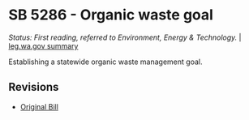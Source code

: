 # SB 5286 - Organic waste goal
*Status: First reading, referred to Environment, Energy & Technology.* | [leg.wa.gov summary](https://app.leg.wa.gov/billsummary?BillNumber=5286&Year=2021)

Establishing a statewide organic waste management goal.

## Revisions
* [Original Bill](1/)